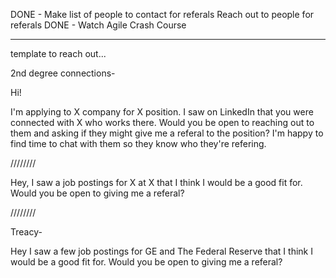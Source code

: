 DONE - Make list of people to contact for referals
Reach out to people for referals
DONE - Watch Agile Crash Course

---

template to reach out...

2nd degree connections-

Hi!

I'm applying to X company for X position. I saw on LinkedIn that you were connected with X who works there. Would you be open to reaching out to them and asking if they might give me a referal to the position? I'm happy to find time to chat with them so they know who they're refering.

////////

Hey, I saw a job postings for X at X that I think I would be a good fit for. Would you be open to giving me a referal?

////////

Treacy-

Hey I saw a few job postings for GE and The Federal Reserve that I think I would be a good fit for. Would you be open to giving me a referal?

